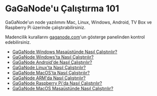# GaGaNode'u Çalıştırma 101

GaGaNode'un node yazılımını Mac, Linux, Windows, Android, TV Box ve Raspberry Pi üzerinde çalıştırabilirsiniz.

Madencilik kurallarını [gaganode.com](https://gaganode.com/)'un gösterge panelinden kontrol edebilirsiniz.

- [GaGaNode Windows Masaüstünde Nasıl Çalıştırılır?](https://docs.gaganode.com/running/how-to-run-gaganode-on-windows-desktop.html)
- [GaGaNode Windows'ta Nasıl Çalıştırılır?](https://docs.gaganode.com/running/how-to-run-gaganode-on-windows.html)
- [GaGaNode Android'de Nasıl Çalıştırılır?](https://docs.gaganode.com/running/how-to-run-gaganode-on-android.html)
- [GaGaNode Linux'ta Nasıl Çalıştırılır?](https://docs.gaganode.com/running/how-to-run-gaganode-on-linux.html)
- [GaGaNode MacOS'ta Nasıl Çalıştırılır?](https://docs.gaganode.com/running/how-to-run-gaganode-on-macos.html)
- [GaGaNode ARM'da Nasıl Çalıştırılır?](https://docs.gaganode.com/running/how-to-run-gaganode-on-arm.html)
- [GaGaNode Raspberry Pi'da Nasıl Çalıştırılır?](https://docs.gaganode.com/running/how-to-run-gaganode-on-raspberry-pi.html)
- [GaGaNode MacOS Masaüstünde Nasıl Çalıştırılır?](https://docs.gaganode.com/running/how-to-run-gaganode-on-macos-desktop.html)